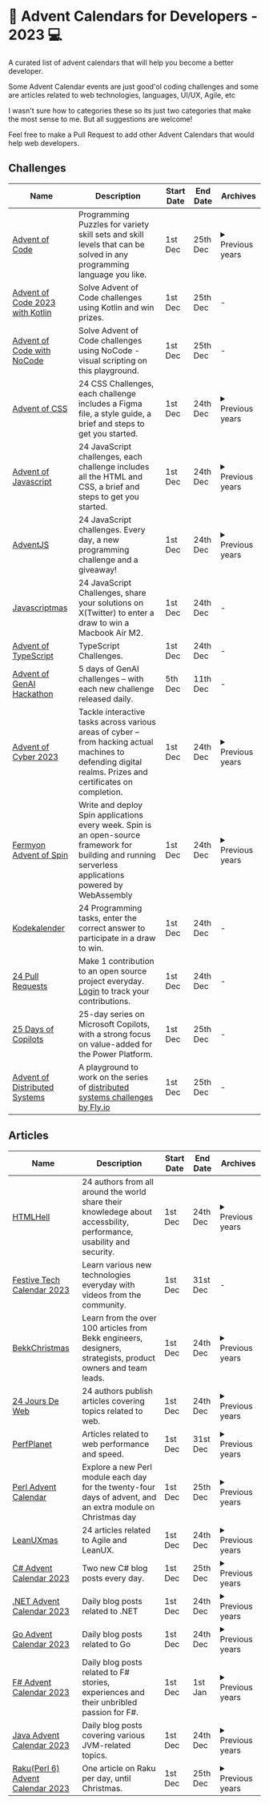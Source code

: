 # 📅 Advent Calendars for Developers - 2023 💻

A curated list of advent calendars that will help you become a better developer.

Some Advent Calendar events are just good'ol coding challenges and some are articles related to web technologies, languages, UI/UX, Agile, etc

I wasn't sure how to categories these so its just two categories that make the most sense to me. But all suggestions are welcome!

Feel free to make a Pull Request to add other Advent Calendars that would help web developers.

## Challenges

<table>
  <thead>
    <tr>
      <th>Name</th>
      <th>Description</th>
      <th>Start Date</th>
      <th>End Date</th>
      <th>Archives</th>
    </tr>
  </thead>
  <tbody>
    <tr>
      <td><a href="https://adventofcode.com/2023">Advent of Code</a></td>
      <td>Programming Puzzles for variety skill sets and skill levels that can be solved in any programming language you like.</td>
      <td>1st Dec</td>
      <td>25th Dec</td>
      <td>
				<details>
					<summary>Previous years</summary>
					<a href="https://adventofcode.com/2022">2022</a> 
					<a href="https://adventofcode.com/2021">2021</a> 
					<a href="https://adventofcode.com/2020">2020</a> 
					<a href="https://adventofcode.com/2019">2019</a> 
					<a href="https://adventofcode.com/2018">2018</a> 
					<a href="https://adventofcode.com/2017">2017</a> 
					<a href="https://adventofcode.com/2016">2016</a> 
					<a href="https://adventofcode.com/2015">2015</a> 
				</details>
	  	</td>
    </tr>
    <tr>
      <td><a href="https://blog.jetbrains.com/kotlin/2023/11/advent-of-code-2023-with-kotlin/">Advent of Code 2023 with Kotlin</a></td>
      <td>Solve Advent of Code challenges using Kotlin and win prizes.</td>
      <td>1st Dec</td>
      <td>25th Dec</td>
      <td>-</td>
    </tr>
    <tr>
      <td><a href="https://luna-park.app/advent">Advent of Code with NoCode</a></td>
      <td>Solve Advent of Code challenges using NoCode - visual scripting on this playground.</td>
      <td>1st Dec</td>
      <td>25th Dec</td>
      <td>-</td>
    </tr>
		<tr>
			<td><a href="https://adventofcss.com/">Advent of CSS</a></td>
			<td>24 CSS Challenges, each challenge includes a Figma file, a style guide, a brief and steps to get you started.</td>
			<td>1st Dec</td>
			<td>24th Dec</td>
			<td>
				<details>
				<summary>Previous years</summary>
				<a href="https://2021.adevntofcss.com">2021</a> 
			</details>
			</td>
		</tr>
		<tr>
			<td>
				<a href="https://adventofjs.com/">Advent of Javascript</a>
			</td>
			<td>24 JavaScript challenges, each challenge includes all the HTML and CSS, a brief and steps to get you started.</td>
			<td>1st Dec</td>
			<td>24th Dec</td>
			<td>
				<details>
					<summary>Previous years</summary>
					<a href="https://2021.adevntofjs.com">2021</a> 
				</details>
			</td>
		</tr>
		<tr>
			<td>
				<a href="https://adventjs.dev/">AdventJS</a>
			</td>
			<td>24 JavaScript challenges. Every day, a new programming challenge and a giveaway!</td>
			<td>1st Dec</td>
			<td>24th Dec</td>
			<td>
				<details>
					<summary>Previous years</summary>
					<a href="https://2022.adventjs.dev/">2022</a> 
					<a href="https://2021.adventjs.dev/">2021</a> 
				</details>
			</td>
		</tr>
    <tr>
			<td><a href="https://scrimba.com/learn/javascriptmas">Javascriptmas</a></td>
			<td>24 JavaScript Challenges, share your solutions on X(Twitter) to enter a draw to win a Macbook Air M2.</td>
			<td>1st Dec</td>
			<td>24th Dec</td>
			<td>-</td>
		</tr>
    <tr>
			<td><a href="https://typehero.dev/aot-2023">Advent of TypeScript</a></td>
			<td>TypeScript Challenges.</td>
			<td>1st Dec</td>
			<td>24th Dec</td>
			<td>-</td>
		</tr>
    <tr>
      <td><a href="https://adventofgenai.com/">Advent of GenAI Hackathon</a></td>
      <td>5 days of GenAI challenges – with each new challenge released daily.</td>
      <td>5th Dec</td>
      <td>11th Dec</td>
      <td>-</td>
		</tr>  
		<tr>
			<td><a href="https://tryhackme.com/r/christmas">Advent of Cyber 2023</a></td>
			<td>Tackle interactive tasks across various areas of cyber – from hacking actual machines to defending digital realms. Prizes and certificates on completion.</td>
			<td>1st Dec</td>
			<td>24th Dec</td>
			<td>
        <details>
          <summary>Previous years</summary>
          <a href="https://tryhackme.com/room/adventofcyber4">2022</a>
          <a href="https://tryhackme.com/room/adventofcyber3">2021</a>
          <a href="https://tryhackme.com/room/adventofcyber2">2020</a>
          <a href="https://tryhackme.com/room/25daysofchristmas">2019</a>
        </details>
      </td>
		</tr>
    <tr>
			<td><a href="https://github.com/fermyon/advent-of-spin">Fermyon Advent of Spin</a></td>
			<td>Write and deploy Spin applications every week. Spin is an open-source framework for building and running serverless applications powered by WebAssembly</td>
			<td>1st Dec</td>
			<td>24th Dec</td>
			<td>
        <details>
          <summary>Previous years</summary>
          <a href="https://github.com/fermyon/advent-of-spin/tree/main/2022">2022</a>
        </details>
      </td>
		</tr>
		<tr>
			<td>
				<a href="https://julekalender.knowit.no/">Kodekalender</a>
			</td>
			<td>24 Programming tasks, enter the correct answer to participate in a draw to win.</td>
			<td>1st Dec</td>
			<td>24th Dec</td>
			<td>-</td>
		</tr>
		<tr>
			<td>
				<a href="https://24pullrequests.com/">24 Pull Requests</a>
			</td>
			<td>Make 1 contribution to an open source project everyday. <a href="https://24pullrequests.com/login">Login</a> to track your contributions.</td>
			<td>1st Dec</td>
			<td>24th Dec</td>
			<td>-</td>
		</tr>
		<tr>
			<td>
				<a href="https://powerusers.microsoft.com/t5/Webinars-and-Video-Gallery/New-Advent-Calendar-for-2023-25-Days-of-Copilots/td-p/2485037">25 Days of Copilots</a>
			</td>
			<td>25-day series on Microsoft Copilots, with a strong focus on value-added for the Power Platform.</td>
			<td>1st Dec</td>
			<td>25th Dec</td>
			<td>-</td>
		</tr>
		<tr>
			<td>
				<a href="https://aods.cryingpotato.com/">Advent of Distributed Systems</a>
			</td>
			<td>A playground to work on the series of <a href="https://fly.io/dist-sys/">distributed systems challenges by Fly.io<a/></td>
			<td>1st Dec</td>
			<td>25th Dec</td>
			<td>-</td>
		</tr>
  </tbody>
</table>

## Articles

<table>
  <thead>
    <tr>
      <th>Name</th>
      <th>Description</th>
      <th>Start Date</th>
      <th>End Date</th>
      <th>Archives</th>
    </tr>
  </thead>
  <tbody>
    <tr>
      <td>
	  		<a href="https://www.htmhell.dev/adventcalendar/">HTMLHell</a>
	  	</td>
      <td>24 authors from all around the world share their knowledege about accessbility, performance, usability and security.</td>
      <td>1st Dec</td>
      <td>24th Dec</td>
      <td>
				<details>
					<summary>Previous years</summary>
					<a href="https://www.htmhell.dev/adventcalendar/2022/">2022</a> 
					<a href="https://www.htmhell.dev/adventcalendar/2021/">2021</a> 
				</details>
	  	</td>
    </tr>
		<tr>
      <td>
	  		<a href="https://festivetechcalendar.com/">Festive Tech Calendar 2023</a>
	  	</td>
      <td>Learn various new technologies everyday with videos from the community.</td>
      <td>1st Dec</td>
      <td>31st Dec</td>
      <td>-</td>
    </tr>
		<tr>
      <td>
	  		<a href="https://www.bekk.christmas/post/2023">BekkChristmas</a>
	  	</td>
      <td>Learn from the over 100 articles from Bekk engineers, designers, strategists, product owners and team leads.</td>
      <td>1st Dec</td>
      <td>24th Dec</td>
      <td>
				<details>
					<summary>Previous years</summary>
					<a href="https://www.bekk.christmas/post/2022">2022</a> 
					<a href="https://www.bekk.christmas/post/2021">2021</a> 
					<a href="https://www.bekk.christmas/post/2020">2020</a> 
					<a href="https://www.bekk.christmas/post/2019">2019</a> 
					<a href="https://www.bekk.christmas/post/2018">2018</a> 
					<a href="https://www.bekk.christmas/post/2017">2017</a> 
				</details>
	  	</td>
    </tr>
		<tr>
      <td>
	  		<a href="https://www.24joursdeweb.fr/">24 Jours De Web</a>
	  	</td>
      <td>24 authors publish articles covering topics related to web.</td>
      <td>1st Dec</td>
      <td>24th Dec</td>
      <td>
				<details>
					<summary>Previous years</summary>
					<a href="https://www.24joursdeweb.fr/2022">2022</a> 
					<a href="https://www.24joursdeweb.fr/2021">2021</a> 
					<a href="https://www.24joursdeweb.fr/2020">2020</a> 
					<a href="https://www.24joursdeweb.fr/2019">2019</a> 
					<a href="https://www.24joursdeweb.fr/2018">2018</a> 
					<a href="https://www.24joursdeweb.fr/2017">2017</a> 
					<a href="https://www.24joursdeweb.fr/2016">2016</a> 
					<a href="https://www.24joursdeweb.fr/2015">2015</a> 
					<a href="https://www.24joursdeweb.fr/2014">2014</a> 
					<a href="https://www.24joursdeweb.fr/2013">2013</a> 
					<a href="https://www.24joursdeweb.fr/2012">2012</a> 
				</details>
	  	</td>
    </tr>		
		<tr>
      <td>
	  		<a href="https://calendar.perfplanet.com/">PerfPlanet</a>
	  	</td>
      <td>Articles related to web performance and speed.</td>
      <td>1st Dec</td>
      <td>31st Dec</td>
      <td>
				<details>
					<summary>Previous years</summary>
					<a href="https://calendar.perfplanet.com/2022/">2022</a> 
					<a href="https://calendar.perfplanet.com/2021/">2021</a> 
					<a href="https://calendar.perfplanet.com/2020/">2020</a> 
					<a href="https://calendar.perfplanet.com/2019/">2019</a> 
					<a href="https://calendar.perfplanet.com/2018/">2018</a> 
					<a href="https://calendar.perfplanet.com/2017/">2017</a> 
					<a href="https://calendar.perfplanet.com/2016/">2016</a> 
					<a href="https://calendar.perfplanet.com/2015/">2015</a> 
					<a href="https://calendar.perfplanet.com/2014/">2014</a> 
					<a href="https://calendar.perfplanet.com/2013/">2013</a> 
					<a href="https://calendar.perfplanet.com/2012/">2012</a> 
					<a href="https://calendar.perfplanet.com/2011/">2011</a> 
					<a href="https://calendar.perfplanet.com/2010/">2010</a> 
					<a href="https://calendar.perfplanet.com/2009/">2009</a> 
				</details>
	  	</td>
    </tr>
				<tr>
      <td>
	  		<a href="https://perladvent.org/">Perl Advent Calendar</a>
	  	</td>
      <td>Explore a new Perl module each day for the twenty-four days of advent, and an extra module on Christmas day</td>
      <td>1st Dec</td>
      <td>25th Dec</td>
      <td>
				<details>
					<summary>Previous years</summary>
					<a href="https://perladvent.org/archives.html">2022-2000</a> 
				</details>
	  	</td>
    </tr>
		<tr>
      <td>
	  		<a href="https://2023.leanuxmas.com/">LeanUXmas</a>
	  	</td>
      <td>24 articles related to Agile and LeanUX.</td>
      <td>1st Dec</td>
      <td>24th Dec</td>
      <td>
				<details>
					<summary>Previous years</summary>
					<a href="https://2022.leanuxmas.com/">2022</a> 
					<a href="https://2021.leanuxmas.com/">2021</a> 
					<a href="https://2020.leanuxmas.com/">2020</a> 
					<a href="https://2019.leanuxmas.com/">2019</a> 
					<a href="https://2018.leanuxmas.com/">2018</a> 
					<a href="https://2017.leanuxmas.com/">2017</a> 
					<a href="https://2016.leanuxmas.com/">2016</a> 
					<a href="https://2015.leanuxmas.com/">2015</a> 
					<a href="https://2014.leanuxmas.com/">2014</a> 
				</details>
	  	</td>
    </tr>
		<tr>
      <td>
	  		<a href="https://csadvent.christmas/">C# Advent Calendar 2023</a>
	  	</td>
      <td>Two new C# blog posts every day.</td>
      <td>1st Dec</td>
      <td>25th Dec</td>
      <td>
				<details>
					<summary>Previous years</summary>
					<a href="https://csadvent.christmas/archive/2022">2022</a> 
					<a href="https://csadvent.christmas/archive/2021">2021</a> 
					<a href="https://csadvent.christmas/archive/2020">2020</a> 
					<a href="https://csadvent.christmas/archive/2019">2019</a> 
					<a href="https://csadvent.christmas/archive/2018">2018</a> 
					<a href="https://csadvent.christmas/archive/2017">2017</a> 
				</details>
	  	</td>
    </tr>
		<tr>
      <td>
	  		<a href="https://dotnet.christmas/2023/">.NET Advent Calendar 2023</a>
	  	</td>
      <td>Daily blog posts related to .NET</td>
      <td>1st Dec</td>
      <td>24th Dec</td>
      <td>
				<details>
					<summary>Previous years</summary>
					<a href="https://dotnet.christmas/2022/">2022</a> 
					<a href="https://dotnet.christmas/2021/">2021</a> 
				</details>
	  	</td>
    </tr>
		<tr>
				<tr>
      <td>
	  		<a href="https://golang.christmas/">Go Advent Calendar 2023</a>
	  	</td>
      <td>Daily blog posts related to Go</td>
      <td>1st Dec</td>
      <td>24th Dec</td>
      <td>
				<details>
					<summary>Previous years</summary>
					<a href="https://golang.christmas/2022/">2022</a> 
					<a href="https://golang.christmas/2021/">2021</a> 
				</details>
	  	</td>
    </tr>
		<tr>
      <td>
	  		<a href="https://sergeytihon.com/2023/10/28/f-advent-calendar-in-english-2023/">F# Advent Calendar 2023</a>
	  	</td>
      <td>Daily blog posts related to F# stories, experiences and their unbribled passion for F#.</td>
      <td>1st Dec</td>
      <td>1st Jan</td>
      <td>
				<details>
					<summary>Previous years</summary>
					<a href="https://sergeytihon.com/2022/10/28/f-advent-calendar-in-english-2022/">2022</a> 
					<a href="https://sergeytihon.com/2021/10/18/f-advent-calendar-2021/">2021</a> 
					<a href="https://sergeytihon.com/2020/10/22/f-advent-calendar-in-english-2020/">2020</a> 
					<a href="https://sergeytihon.com/2019/11/05/f-advent-calendar-in-english-2019/">2019</a> 
					<a href="https://sergeytihon.com/2018/10/22/f-advent-calendar-in-english-2018/">2018</a> 
					<a href="https://sergeytihon.com/2017/10/22/f-advent-calendar-in-english-2017/">2017</a> 
					<a href="https://sergeytihon.com/2016/10/23/f-advent-calendar-in-english-2016/">2016</a> 
					<a href="https://sergeytihon.wordpress.com/2015/10/25/f-advent-calendar-in-english-2015/">2015</a> 
					<a href="https://sergeytihon.wordpress.com/2014/11/24/f-advent-calendar-in-english-2014/">2014</a> 
				</details>
	  	</td>
    </tr>
		<tr>
      <td>
	  		<a href="https://www.javaadvent.com/calendar/">Java Advent Calendar 2023</a>
	  	</td>
      <td>Daily blog posts covering various JVM-related topics.</td>
      <td>1st Dec</td>
      <td>24th Dec</td>
      <td>
				<details>
					<summary>Previous years</summary>
					<a href="https://www.javaadvent.com/archive">2022-2012</a>
				</details>
	  	</td>
    </tr>
    <tr>
      <td>
	  		<a href="https://raku-advent.blog/category/2023/">Raku(Perl 6) Advent Calendar 2023</a>
	  	</td>
      <td>One article on Raku per day, until Christmas.</td>
      <td>1st Dec</td>
      <td>25th Dec</td>
      <td>
				<details>
					<summary>Previous years</summary>
					<a href="https://raku-advent.blog/category/2022/">2022</a>
					<a href="https://raku-advent.blog/category/2021/">2021</a>
					<a href="https://raku-advent.blog/category/2020/">2020</a>
					<a href="https://raku-advent.blog/category/2019/">2019</a>
				</details>
	  	</td>
    </tr>
		</table>
